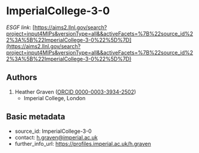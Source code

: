 # ImperialCollege-3-0

*ESGF link*: [https://aims2.llnl.gov/search?project=input4MIPs&versionType=all&&activeFacets=%7B%22source_id%22%3A%5B%22ImperialCollege-3-0%22%5D%7D](https://aims2.llnl.gov/search?project=input4MIPs&versionType=all&&activeFacets=%7B%22source_id%22%3A%5B%22ImperialCollege-3-0%22%5D%7D)

## Authors

1. Heather Graven ([ORCID 0000-0003-3934-2502](https://orcid.org/0000-0003-3934-2502))
    - Imperial College, London


## Basic metadata

- source_id: ImperialCollege-3-0
- contact: h.graven@imperial.ac.uk
- further_info_url: https://profiles.imperial.ac.uk/h.graven